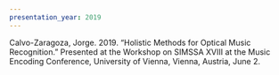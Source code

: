```yaml
---
presentation_year: 2019
---
```

Calvo-Zaragoza, Jorge. 2019. “Holistic Methods for Optical Music Recognition.” Presented at the Workshop on SIMSSA XVIII at the Music Encoding Conference, University of Vienna, Vienna, Austria, June 2.
